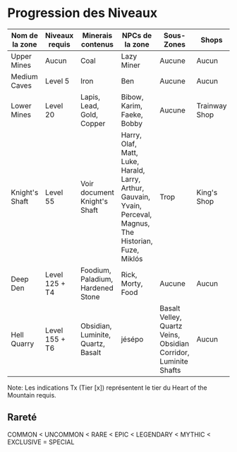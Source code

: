 # Progression des Niveaux 

| Nom de la zone | Niveaux requis | Minerais contenus                  | NPCs de la zone     | Sous-Zones | Shops | Abréviation  |
|----------------|----------------|------------------------------------|---------------------|-|-|-|
| Upper Mines    | Aucun          | Coal                               | Lazy Miner          | Aucune | Aucun | UM |
| Medium Caves   | Level 5        | Iron                               | Ben                 | Aucune | Aucun | MC |
| Lower Mines    | Level 20       | Lapis, Lead, Gold, Copper          | Bibow, Karim, Faeke, Bobby | Aucune | Trainway Shop | LM |
| Knight's Shaft | Level 55       | Voir document Knight's Shaft       | Harry, Olaf, Matt, Luke, Harald, Larry, Arthur, Gauvain, Yvain, Perceval, Magnus, The Historian, Fuze, Miklós | Trop | King's Shop | KS |
| Deep Den       | Level 125 + T4 | Foodium, Paladium, Hardened Stone  | Rick, Morty, Food         | Aucune | Aucun | DD |
| Hell Quarry    | Level 155 + T6 | Obsidian, Luminite, Quartz, Basalt | jésépo              | Basalt Velley, Quartz Veins, Obsidian Corridor, Luminite Shafts | Aucun | HQ |

Note: Les indications Tx (Tier [x]) représentent le tier du Heart of the Mountain requis.

## Rareté

COMMON < UNCOMMON < RARE < EPIC < LEGENDARY < MYTHIC < EXCLUSIVE = SPECIAL
